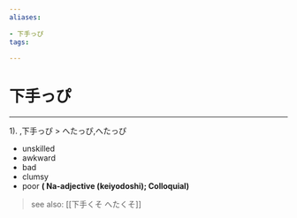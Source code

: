 ```yaml
---
aliases:
    
- 下手っぴ
tags:
    
---
```


# 下手っぴ
---
1).
,下手っぴ > へたっぴ,へたっぴ

- unskilled
- awkward
- bad
- clumsy
- poor
**( Na-adjective (keiyodoshi); Colloquial)**
> see also:  [[下手くそ へたくそ]]
            